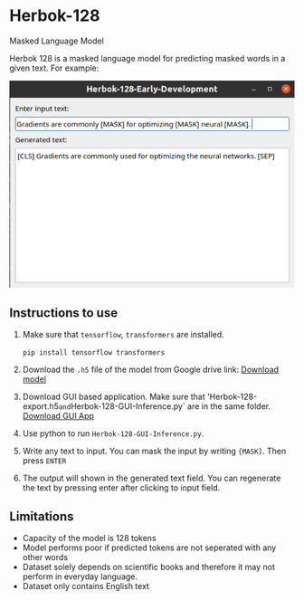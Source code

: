 # Herbok-128
Masked Language Model

Herbok 128 is a masked language model for predicting masked words in a given text. For example:

![Masked Token Prediction](https://github.com/alihakimtaskiran/Herbok-128/raw/main/herbok-128-screenshot.png)


## Instructions to use
1. Make sure that `tensorflow`, `transformers` are installed.

    ```pip install tensorflow transformers```
    
2. Download the `.h5` file of the model from Google drive link:
[Download model](https://drive.google.com/file/d/1fn0H_ApTLiBCUX8I6hFq1MeR0T05CJfo/view?usp=sharing)
3. Download GUI based application. Make sure that 'Herbok-128-export.h5` and `Herbok-128-GUI-Inference.py` are in the same folder.
[Download GUI App](https://github.com/alihakimtaskiran/Herbok-128/raw/main/Herbok-128-GUI-Inference.py)
4. Use python to run `Herbok-128-GUI-Inference.py`.
5. Write any text to input. You can mask the input by writing `{MASK]`. Then press `ENTER`
6. The output will shown in the generated text field. You can regenerate the text by pressing enter after clicking to input field.

## Limitations
- Capacity of the model is 128 tokens
- Model performs poor if predicted tokens are not seperated with any other words
- Dataset solely depends on scientific books and therefore it may not perform in everyday language.
- Dataset only contains English text
